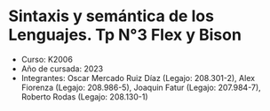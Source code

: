 # Sintaxis y semántica de los Lenguajes. Tp N°3 Flex y Bison

- Curso: K2006
- Año de cursada: 2023
- Integrantes: Oscar Mercado Ruiz Díaz (Legajo: 208.301-2), Alex Fiorenza (Legajo: 208.986-5), Joaquin Fatur (Legajo: 207.984-7), Roberto Rodas (Legajo: 208.130-1)
  
